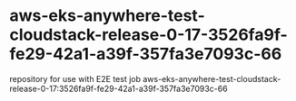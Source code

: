 # aws-eks-anywhere-test-cloudstack-release-0-17-3526fa9f-fe29-42a1-a39f-357fa3e7093c-66
repository for use with E2E test job aws-eks-anywhere-test-cloudstack-release-0-17:3526fa9f-fe29-42a1-a39f-357fa3e7093c-66
